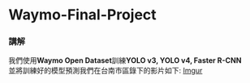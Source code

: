 # Waymo-Final-Project
### 講解
我們使用**Waymo Open Dataset**訓練**YOLO v3, YOLO v4, Faster R-CNN**  
並將訓練好的模型預測我們在台南市區錄下的影片如下:
[Imgur](https://imgur.com/55KJsKl)
